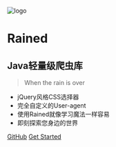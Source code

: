 ![logo](https://cdn.jsdelivr.net/gh/chch455/tuchuang/2020/10/15/549c2f2132e0ea10cb6766f2953cf14c.png)
# Rained
## Java轻量级爬虫库
> When the rain is over

* jQuery风格CSS选择器
* 完全自定义的User-agent
* 使用Rained就像学习魔法一样容易
* 即刻探索您身边的世界

[GitHub](https://github.com/eisuto/Rained)
[Get Started](https://github.com/eisuto/Rained/archive/main.zip)